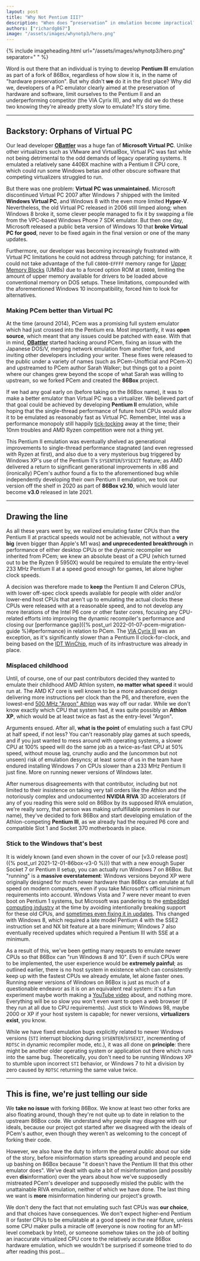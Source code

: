 ```yaml
---
layout: post
title: "Why Not Pentium III?"
description: "When does “preservation” in emulation become impractical?"
authors: ["richardg867"]
image: "/assets/images/whynotp3/hero.png"
---
```


{% include imageheading.html url="/assets/images/whynotp3/hero.png" separator=" " %}

Word is out there that an individual is trying to develop **Pentium III** emulation as part of a fork of 86Box, regardless of how slow it is, in the name of "hardware preservation". But why didn't **we** do it in the first place? Why did we, developers of a PC emulator clearly aimed at the preservation of hardware and software, limit ourselves to the Pentium II and an underperforming competitor (the VIA Cyrix III), and why did we do these two knowing they're already pretty slow to emulate? It's story time.

<hr />

## Backstory: Orphans of Virtual PC

Our lead developer [**OBattler**](https://github.com/OBattler) was a huge fan of **Microsoft Virtual PC**. Unlike other virtualizers such as VMware and VirtualBox, Virtual PC was fast while not being detrimental to the odd demands of legacy operating systems. It emulated a relatively sane 440BX machine with a Pentium II CPU core, which could run some Windows betas and other obscure software that competing virtualizers struggled to run.

But there was one problem: **Virtual PC was unmaintained.** Microsoft discontinued Virtual PC 2007 after Windows 7 shipped with the limited **Windows Virtual PC**, and Windows 8 with the even more limited **Hyper-V**. Nevertheless, the old Virtual PC released in 2006 still limped along; when Windows 8 broke it, some clever people managed to fix it by swapping a file from the VPC-based Windows Phone 7 SDK emulator. But then one day, Microsoft released a public beta version of Windows 10 that **broke Virtual PC for good**, never to be fixed again in the final version or one of the many updates.

Furthermore, our developer was becoming increasingly frustrated with Virtual PC limitations he could not address through patching; for instance, it could not take advantage of the full `C8000`-`EFFFF` memory range for [Upper Memory Blocks](https://en.wikipedia.org/wiki/Upper_memory_area) (UMBs) due to a forced option ROM at `E0000`, limiting the amount of upper memory available for drivers to be loaded above conventional memory on DOS setups. These limitations, compounded with the aforementioned Windows 10 incompatibility, forced him to look for alternatives.

### Making PCem better than Virtual PC

At the time (around 2014), PCem was a promising full system emulator which had just crossed into the Pentium era. Most importantly, it was **open source**, which meant that any issues could be patched with ease. With that in mind, [**OBattler**](https://github.com/OBattler) started hacking around PCem, fixing an issue with the Japanese DOS/V, merging network emulation from another fork, and inviting other developers including your writer. These fixes were released to the public under a variety of names (such as PCem-Unofficial and PCem-X) and upstreamed to PCem author Sarah Walker; but things got to a point where our changes grew beyond the scope of what Sarah was willing to upstream, so we forked PCem and created the **86Box** project.

If we had any goal early on (before taking on the 86Box name), it was to make a better emulator than Virtual PC was a virtualizer. We believed part of that goal could be achieved by developing **Pentium II** emulation, while hoping that the single-thread performance of future host CPUs would allow it to be emulated as reasonably fast as Virtual PC. Remember, Intel was a performance monopoly still happily [tick-tocking](https://en.wikipedia.org/wiki/Tick%E2%80%93tock_model) away at the time; their 10nm troubles and AMD Ryzen competition were not a thing yet.

This Pentium II emulation was eventually shelved as generational improvements to single-thread performance stagnated (and even regressed with Ryzen at first), and also due to a very mysterious bug triggered by Windows XP's use of the Pentium II's `SYSENTER`/`SYSEXIT` feature; as AMD delivered a return to significant generational improvements in x86 and (ironically) PCem's author found a fix to the aforementioned bug while independently developing their own Pentium II emulation, we took our version off the shelf in 2020 as part of **86Box v2.10**, which would later become **v3.0** released in late 2021.

<hr />

## Drawing the line

As all these years went by, we realized emulating faster CPUs than the Pentium II at practical speeds would not be achievable, not without a **very big** (even bigger than Apple's M1 was) **and unprecedented breakthrough** in performance of either desktop CPUs or the dynamic recompiler we inherited from PCem; we knew an absolute beast of a CPU (which turned out to be the Ryzen 9 5950X) would be required to emulate the entry-level 233 MHz Pentium II at a speed good enough for games, let alone higher clock speeds.

A decision was therefore made to **keep** the Pentium II and Celeron CPUs, with lower off-spec clock speeds available for people with older and/or lower-end host CPUs that aren't up to emulating the actual clocks these CPUs were released with at a reasonable speed, and to not develop any more iterations of the Intel P6 core or other faster cores, focusing any CPU-related efforts into improving the dynamic recompiler's performance and closing our [performance gap]({% post_url 2022-01-07-pcem-migration-guide %}#performance) in relation to PCem. The [VIA Cyrix III](https://en.wikipedia.org/wiki/Cyrix_III) was an exception, as it's significantly slower than a Pentium II clock-for-clock, and being based on the [IDT WinChip](https://en.wikipedia.org/wiki/WinChip), much of its infrastructure was already in place.

### Misplaced childhood

Until, of course, one of our past contributors decided they wanted to emulate their childhood AMD Athlon system, **no matter what speed** it would run at. The AMD K7 core is well known to be a more advanced design delivering more instructions per clock than the P6, and therefore, even the lowest-end [500 MHz "Argon" Athlon](https://en.wikipedia.org/wiki/List_of_AMD_Athlon_microprocessors#Athlon_\(Model_1,K7_%22Argon%22,_250_nm\) 'Which matched or beat the 500 MHz "Katmai" Pentium III in most benchmarks') was way off our radar. While we don't know exactly which CPU that system had, it was quite possibly an **Athlon XP**, which would be at least twice as fast as the entry-level "Argon".

Arguments ensued. After all, **what is the point** of emulating such a fast CPU at half speed, if not less? You can't reasonably play games at such speeds, and if you just wanted to mess around with operating systems, a slower CPU at 100% speed will do the same job as a twice-as-fast CPU at 50% speed, without mouse lag, crunchy audio and the (uncommon but not unseen) risk of emulation desyncs; at least some of us in the team have endured installing Windows 7 on CPUs slower than a 233 MHz Pentium II just fine. More on running newer versions of Windows later.

After numerous disagreements with that contributor, including but not limited to their insistence on taking very tall orders like the Athlon and the notoriously complex and undocumented **NVIDIA RIVA** 3D accelerators (if any of you reading this were sold on 86Box by its supposed RIVA emulation, we're really sorry, that person was making unfulfillable promises in our name), they've decided to fork 86Box and start developing emulation of the Athlon-competing **Pentium III**, as we already had the required P6 core and compatible Slot 1 and Socket 370 motherboards in place.

### Stick to the Windows that's best

It is widely known (and even shown in the cover of our [v3.0 release post]({% post_url 2021-12-01-86box-v3-0 %})\) that with a new enough Super Socket 7 or Pentium II setup, you can actually run Windows 7 on 86Box. But "running" is a **massive overstatement**: Windows versions beyond XP were originally designed for much newer hardware than 86Box can emulate at full speed on modern computers, even if you take Microsoft's official minimum requirements into account. Windows Vista and 7 were never meant to even boot on Pentium 1 systems, but Microsoft was pandering to the [embedded computing industry](https://www.google.com/search?q=%22Vortex86%22+%22Windows+7%22 "Vortex86 is a Pentium 1-class CPU from the Windows 7 era") at the time by avoiding intentionally breaking support for these old CPUs, and [sometimes even fixing it in updates](http://web.archive.org/web/20110814164028/http://support.microsoft.com/kb/980358 "KB980358 fixes a BSOD when booting Windows 7 RTM on a Pentium 1"). This changed with Windows 8, which required a late model Pentium 4 with the SSE2 instruction set and NX bit feature at a bare minimum; Windows 7 also eventually received updates which required a Pentium III with SSE at a minimum.

As a result of this, we've been getting many requests to emulate newer CPUs so that 86Box can "run Windows 8 and 10". Even if such CPUs were to be implemented, the user experience would be **extremely painful**; as outlined earlier, there is no host system in existence which can consistently keep up with the fastest CPUs we already emulate, let alone faster ones. Running newer versions of Windows on 86Box is just as much of a questionable endeavor as it is on an equivalent real system: it's a fun experiment maybe worth making a [YouTube video](https://www.youtube.com/watch?v=Zs8-rQKvptM) about, and nothing more. Everything will be so slow you won't even want to open a web browser (if they run at all due to CPU requirements). Just stick to Windows 98, maybe 2000 or XP if your host system is capable; for newer versions, **virtualizers exist**, you know.

While we have fixed emulation bugs explicitly related to newer Windows versions (`STI` interrupt blocking during `SYSENTER`/`SYSEXIT`, incrementing of `RDTSC` in dynamic recompiler mode, etc.), it was all done on **principle**: there might be another older operating system or application out there which runs into the same bug. Theoretically, you don't need to be running Windows XP to stumble upon incorrect `STI` behavior, or Windows 7 to hit a division by zero caused by `RDTSC` returning the same value twice.

<hr />

## This is fine, we're just telling our side

We **take no issue** with forking 86Box. We know at least two other forks are also floating around, though they're not quite up to date in relation to the upstream 86Box code. We understand why people may disagree with our ideals, because our project got started after we disagreed with the ideals of PCem's author, even though they weren't as welcoming to the concept of forking their code.

However, we also have the duty to inform the general public about our side of the story, before misinformation starts spreading around and people end up bashing on 86Box because "it doesn't have the Pentium III that this other emulator does". We've dealt with quite a bit of misinformation (and possibly even **dis**information) over the years about how we've supposedly mistreated PCem's developer and supposedly misled the public with the unattainable RIVA emulation, neither of which we have done. The last thing we want is **more** misinformation hindering our project's growth.

We don't deny the fact that not emulating such fast CPUs was **our choice**, and that choices have consequences. We don't expect higher-end Pentium II or faster CPUs to be emulatable at a good speed in the near future, unless some CPU maker pulls a miracle off (everyone is now rooting for an M1-level comeback by Intel), or someone somehow takes on the job of bolting an inaccurate virtualized CPU core to the relatively accurate 86Box hardware emulation, which we wouldn't be surprised if someone tried to do after reading this post...

